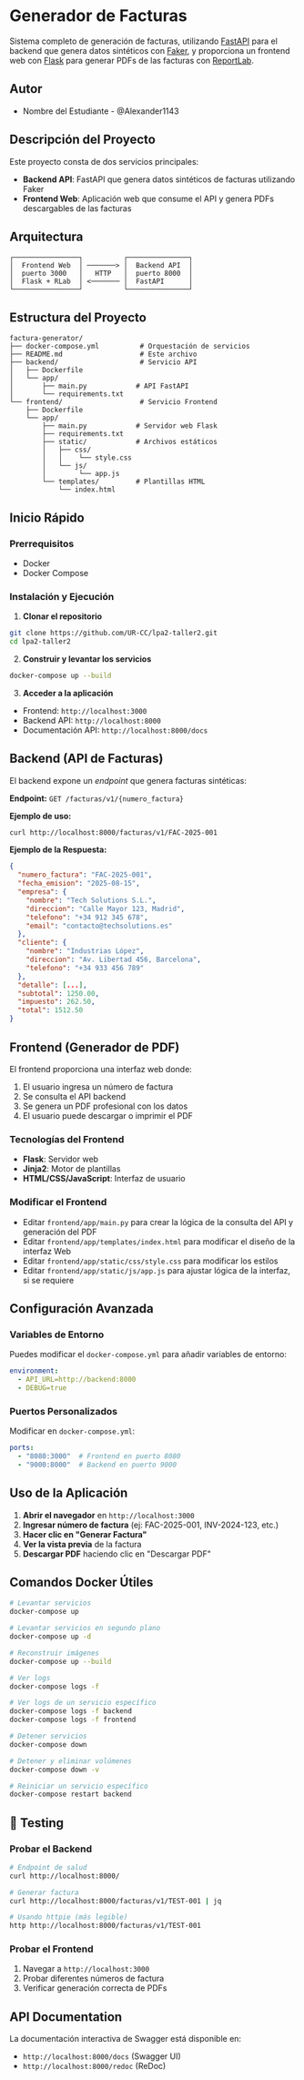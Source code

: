 # Generador de Facturas

Sistema completo de generación de facturas, utilizando [FastAPI](https://fastapi.tiangolo.com/) para el backend que genera datos sintéticos con [Faker](https://faker.readthedocs.io/), y proporciona un frontend web con [Flask](https://flask.palletsprojects.com/) para generar PDFs de las facturas con [ReportLab](https://docs.reportlab.com/reportlab/userguide/ch1_intro/).

## Autor

- Nombre del Estudiante - @Alexander1143

## Descripción del Proyecto

Este proyecto consta de dos servicios principales:

- **Backend API**: FastAPI que genera datos sintéticos de facturas utilizando Faker
- **Frontend Web**: Aplicación web que consume el API y genera PDFs descargables de las facturas

## Arquitectura

```
┌────────────────┐          ┌───────────────┐
│  Frontend Web  │ ───────> │  Backend API  │
│  puerto 3000   │   HTTP   │  puerto 8000  │
│  Flask + RLab  │ <─────── │  FastAPI      │
└────────────────┘          └───────────────┘
```

## Estructura del Proyecto

```
factura-generator/
├── docker-compose.yml          # Orquestación de servicios
├── README.md                   # Este archivo
├── backend/                    # Servicio API
│   ├── Dockerfile
│   └── app/
│       ├── main.py            # API FastAPI
│       └── requirements.txt
└── frontend/                   # Servicio Frontend
    ├── Dockerfile
    └── app/
        ├── main.py            # Servidor web Flask
        ├── requirements.txt
        ├── static/            # Archivos estáticos
        │   ├── css/
        │   │    └── style.css
        │   └── js/
        │        └── app.js
        └── templates/         # Plantillas HTML
            └── index.html
```

## Inicio Rápido

### Prerrequisitos

- Docker
- Docker Compose

### Instalación y Ejecución

1. **Clonar el repositorio**

```bash
git clone https://github.com/UR-CC/lpa2-taller2.git
cd lpa2-taller2
```

2. **Construir y levantar los servicios**

```bash
docker-compose up --build
```

3. **Acceder a la aplicación**

- Frontend: `http://localhost:3000`
- Backend API: `http://localhost:8000`
- Documentación API: `http://localhost:8000/docs`

## Backend (API de Facturas)

El backend expone un *endpoint* que genera facturas sintéticas:

**Endpoint:** `GET /facturas/v1/{numero_factura}`

**Ejemplo de uso:**

```bash
curl http://localhost:8000/facturas/v1/FAC-2025-001
```

**Ejemplo de la Respuesta:**

```json
{
  "numero_factura": "FAC-2025-001",
  "fecha_emision": "2025-08-15",
  "empresa": {
    "nombre": "Tech Solutions S.L.",
    "direccion": "Calle Mayor 123, Madrid",
    "telefono": "+34 912 345 678",
    "email": "contacto@techsolutions.es"
  },
  "cliente": {
    "nombre": "Industrias López",
    "direccion": "Av. Libertad 456, Barcelona",
    "telefono": "+34 933 456 789"
  },
  "detalle": [...],
  "subtotal": 1250.00,
  "impuesto": 262.50,
  "total": 1512.50
}
```

## Frontend (Generador de PDF)

El frontend proporciona una interfaz web donde:

1. El usuario ingresa un número de factura
2. Se consulta el API backend
3. Se genera un PDF profesional con los datos
4. El usuario puede descargar o imprimir el PDF

### Tecnologías del Frontend

- **Flask**: Servidor web
- **Jinja2**: Motor de plantillas
- **HTML/CSS/JavaScript**: Interfaz de usuario

### Modificar el Frontend

- Editar `frontend/app/main.py` para crear la lógica de la consulta del API y generación del PDF
- Editar `frontend/app/templates/index.html` para modificar el diseño de la interfaz Web
- Editar `frontend/app/static/css/style.css` para modificar los estilos 
- Editar `frontend/app/static/js/app.js` para ajustar lógica de la interfaz, si se requiere

## Configuración Avanzada

### Variables de Entorno

Puedes modificar el `docker-compose.yml` para añadir variables de entorno:

```yaml
environment:
  - API_URL=http://backend:8000
  - DEBUG=true
```

### Puertos Personalizados

Modificar en `docker-compose.yml`:

```yaml
ports:
  - "8080:3000"  # Frontend en puerto 8080
  - "9000:8000"  # Backend en puerto 9000
```

## Uso de la Aplicación

1. **Abrir el navegador** en `http://localhost:3000`
2. **Ingresar número de factura** (ej: FAC-2025-001, INV-2024-123, etc.)
3. **Hacer clic en "Generar Factura"**
4. **Ver la vista previa** de la factura
5. **Descargar PDF** haciendo clic en "Descargar PDF"

## Comandos Docker Útiles

```bash
# Levantar servicios
docker-compose up

# Levantar servicios en segundo plano
docker-compose up -d

# Reconstruir imágenes
docker-compose up --build

# Ver logs
docker-compose logs -f

# Ver logs de un servicio específico
docker-compose logs -f backend
docker-compose logs -f frontend

# Detener servicios
docker-compose down

# Detener y eliminar volúmenes
docker-compose down -v

# Reiniciar un servicio específico
docker-compose restart backend
```

## 🧪 Testing

### Probar el Backend

```bash
# Endpoint de salud
curl http://localhost:8000/

# Generar factura
curl http://localhost:8000/facturas/v1/TEST-001 | jq

# Usando httpie (más legible)
http http://localhost:8000/facturas/v1/TEST-001
```

### Probar el Frontend

1. Navegar a `http://localhost:3000`
2. Probar diferentes números de factura
3. Verificar generación correcta de PDFs

## API Documentation

La documentación interactiva de Swagger está disponible en:
- `http://localhost:8000/docs` (Swagger UI)
- `http://localhost:8000/redoc` (ReDoc)

